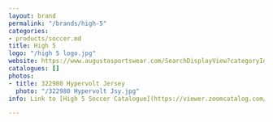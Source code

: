 ```yaml
---
layout: brand
permalink: "/brands/high-5"
categories:
- products/soccer.md
title: High 5
logo: "/high 5 logo.jpg"
website: https://www.augustasportswear.com/SearchDisplayView?categoryId=&beginIndex=0&pageSize=20&searchTerm=high+5#facet=brand:High%20Five
catalogues: []
photos:
- title: 322980 Hypervolt Jersey
  photo: "/322980 Hypervolt Jsy.jpg"
info: Link to [High 5 Soccer Catalogue](https://viewer.zoomcatalog.com/augusta-sportswear-soccer-2020)

---
```

